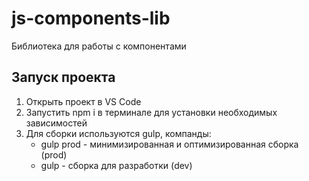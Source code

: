 # js-components-lib
Библиотека для работы с компонентами

## Запуск проекта
1. Открыть проект в VS Code
2. Запустить npm i в терминале для установки необходимых зависимостей
3. Для сборки используются gulp, компанды: 
    - gulp prod - минимизированная и оптимизированная сборка (prod)
    - gulp - сборка для разработки (dev)
